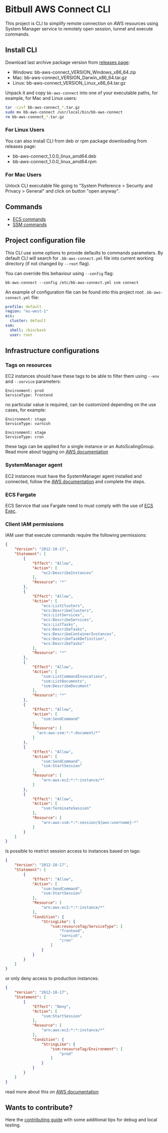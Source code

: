 # Bitbull AWS Connect CLI

This project is CLI to simplify remote connection on AWS resources using System Manager service to remotely open session, tunnel and execute commands.

## Install CLI

Download last archive package version from [releases page](https://github.com/bitbull-team/bb-aws-connect/releases):

* Windows: bb-aws-connect_VERSION_Windows_x86_64.zip
* Mac: bb-aws-connect_VERSION_Darwin_x86_64.tar.gz
* Linux: bb-aws-connect_VERSION_Linux_x86_64.tar.gz

Unpack it and copy `bb-aws-connect` into one of your executable paths, for example, for Mac and Linux users:
```bash
tar -czvf bb-aws-connect_*.tar.gz
sudo mv bb-aws-connect /usr/local/bin/bb-aws-connect
rm bb-aws-connect_*.tar.gz
```

### For Linux Users

You can also install CLI from deb or rpm package downloading from releases page:

* bb-aws-connect_1.0.0_linux_amd64.deb
* bb-aws-connect_1.0.0_linux_amd64.rpm

### For Mac Users

Unlock CLI executable file going to "System Preference > Security and Privacy > General" and click on button "open anyway".

## Commands

- [ECS commands](cmd/ecs/README.md)
- [SSM commands](cmd/ssm/README.md)

## Project configuration file

This CLI use some options to provide defaults to commands parameters. 
By default CLI will search for `.bb-aws-connect.yml` file into current working directory (if not changed by `--root` flag).

You can override this behaviour using `--config` flag:
```
bb-aws-connect --config /etc/bb-aws-connect.yml ssm connect
```

An example of configuration file can be found into this project root `.bb-aws-connect.yml` file:
```yml
profile: default
region: "eu-west-1"
ecs:
  cluster: default
ssm:
  shell: /bin/bash
  user: root
```

## Infrastructure configurations

### Tags on resources

EC2 instances should have these tags to be able to filter them using `--env` and `--service` parameters:
```
Environment: prod
ServiceType: frontend
```
no particular value is required, can be customized depending on the use cases, for example:
```
Environment: stage
ServiceType: varnish
```
```
Environment: stage
ServiceType: cron
```
these tags can be applied for a single instance or an AutoScalingGroup. Read more about tagging on [AWS documentation](https://docs.aws.amazon.com/AWSEC2/latest/UserGuide/Using_Tags.html)

### SystemManager agent

EC2 instances must have the SystemManager agent installed and connected, follow the [AWS documentation](https://docs.aws.amazon.com/systems-manager/latest/userguide/sysman-install-ssm-agent.html) and complete the steps.

### ECS Fargate

ECS Service that use Fargate need to must comply with the use of [ECS Exec](https://docs.aws.amazon.com/AmazonECS/latest/userguide/ecs-exec.html).

### Client IAM permissions

IAM user that execute commands require the following permissions:
```json
{
    "Version": "2012-10-17",
    "Statement": [
        {
            "Effect": "Allow",
            "Action": [
                "ec2:DescribeInstances"
            ],
            "Resource": "*"
        },
        {
            "Effect": "Allow",
            "Action": [
                "ecs:ListClusters",
                "ecs:DescribeClusters",
                "ecs:ListServices",
                "ecs:DescribeServices",
                "ecs:ListTasks",
                "ecs:DescribeTasks",
                "ecs:DescribeContainerInstances",
                "ecs:DescribeTaskDefinition",
                "ecs:DescribeTasks"
            ],
            "Resource": "*"
        },
        {
            "Effect": "Allow",
            "Action": [
                "ssm:ListCommandInvocations",
                "ssm:ListDocuments",
                "ssm:DescribeDocument"
            ],
            "Resource": "*"
        },
        {
            "Effect": "Allow",
            "Action": [
                "ssm:SendCommand"
            ],
            "Resource": [
              "arn:aws:ssm:*:*:document/*"
            ]
        },
        {
            "Effect": "Allow",
            "Action": [
                "ssm:SendCommand",
                "ssm:StartSession"
            ],
            "Resource": [
                "arn:aws:ec2:*:*:instance/*"
            ]
        },
        {
            "Effect": "Allow",
            "Action": [
                "ssm:TerminateSession"
            ],
            "Resource": [
                "arn:aws:ssm:*:*:session/${aws:username}-*"
            ]
        }
    ]
}
```

Is possible to restrict session access to instances based on tags:
```json
{
    "Version": "2012-10-17",
    "Statement": [
        {
            "Effect": "Allow",
            "Action": [
                "ssm:SendCommand",
                "ssm:StartSession"
            ],
            "Resource": [
                "arn:aws:ec2:*:*:instance/*"
            ],
            "Condition": {
                "StringLike": {
                    "ssm:resourceTag/ServiceType": [
                        "frontend",
                        "varnish",
                        "cron"
                    ]
                }
            }
        }
    ]
}
```
or only deny access to production instances:
```json
{
    "Version": "2012-10-17",
    "Statement": [
        {
            "Effect": "Deny",
            "Action": [
                "ssm:StartSession"
            ],
            "Resource": [
                "arn:aws:ec2:*:*:instance/*"
            ],
            "Condition": {
                "StringLike": {
                    "ssm:resourceTag/Environment": [
                        "prod"
                    ]
                }
            }
        }
    ]
}
```

read more about this on [AWS documentation](https://docs.aws.amazon.com/systems-manager/latest/userguide/getting-started-restrict-access-examples.html)

## Wants to contribute?

Here the [contributing guide](CONTRIBUTING.md) with some additional tips for debug and local testing.
